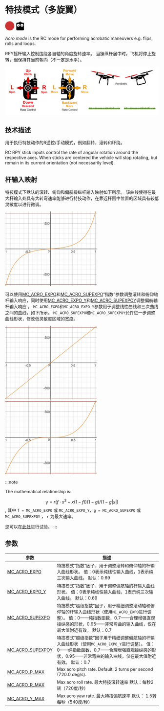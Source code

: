 # 特技模式（多旋翼）

[<img src="../../assets/site/difficulty_hard.png" title="飞行难度：困难" width="30px" />](../getting_started/flight_modes.md#key_difficulty)&nbsp;[<img src="../../assets/site/remote_control.svg" title="需要手动/遥控器控制" width="30px" />](../getting_started/flight_modes.md#key_manual)&nbsp;

*Acro mode* is the RC mode for performing acrobatic maneuvers e.g. flips, rolls and loops.

RPY摇杆输入控制围绕各自轴的角度旋转速率。 当操纵杆居中时，飞机将停止旋转，但保持其当前朝向（不一定是水平）。

![手动特技飞行](../../assets/flight_modes/manual_acrobatic_MC.png)

<!-- image above incorrect: https://github.com/PX4/PX4-user_guide/issues/182 -->

## 技术描述

用于执行特技动作的R遥控/手动模式，例如翻转，滚转和环绕。

RC RPY stick inputs control the rate of angular rotation around the respective axes. When sticks are centered the vehicle will stop rotating, but remain in its current orientation (not necessarily level).

## 杆输入映射

特技模式下默认的滚转、俯仰和偏航操纵杆输入映射如下所示。 该曲线使得在最大杆输入处具有大转弯速率能够进行特技动作，在靠近杆回中位置的区域具有较低灵敏度以进行微调。

![特技模式 - 默认输入曲线](../../assets/flight_modes/acro_mc_input_curve_expo_superexpo_default.png)

可以使用[MC_ACRO_EXPO](#MC_ACRO_EXPO)和[MC_ACRO_SUPEXPO](#MC_ACRO_SUPEXPO)“指数”参数调整滚转和俯仰轴杆输入响应，同时使用[MC_ACRO_EXPO_Y](#MC_ACRO_EXPO_Y)和[MC_ACRO_SUPEXPOY](#MC_ACRO_SUPEXPOY)调整偏航轴杆输入响应 。 `MC_ACRO_EXPO`和`MC_ACRO_EXPO_Y`参数用于调整线性曲线和三次曲线之间的曲线，如下所示。 `MC_ACRO_SUPEXPO`和`MC_ACRO_SUPEXPOY`允许进一步调整曲线形状，修改低灵敏度区域的宽度。

![特技模式 - 指数- 纯线性输入曲线](../../assets/flight_modes/acro_mc_input_curve_expo_linear.png) ![特技模式 - 指数- 纯三次输入曲线](../../assets/flight_modes/acro_mc_input_curve_expo_cubic.png)

:::note

The mathematical relationship is:

$$\mathrm{y} = r(f\cdot x^3 + x(1-f)) (1-g)/(1-g|x|)$$, 其中 `f = MC_ACRO_EXPO` 或 `MC_ACRO_EXPO_Y`，`g = MC_ACRO_SUPEXPO` 或 `MC_ACRO_SUPEXPOY` ， `r` 为最大速率。

您可以在[此处](https://www.desmos.com/calculator/yty5kgurmc)进行试验。
:::


## 参数

| 参数                                                                                                        | 描述                                                                                                                       |
| --------------------------------------------------------------------------------------------------------- | ------------------------------------------------------------------------------------------------------------------------ |
| <a id="MC_ACRO_EXPO"></a>[MC_ACRO_EXPO](../advanced_config/parameter_reference.md#MC_ACRO_EXPO)         | 特技模式“指数”因子，用于调整滚转和俯仰轴的杆输入曲线形状。 值：0表示纯线性输入曲线，1表示纯三次输入曲线。 默认：0.69                                                          |
| <a id="MC_ACRO_EXPO_Y"></a>[MC_ACRO_EXPO_Y](../advanced_config/parameter_reference.md#MC_ACRO_EXPO_Y)     | 特技模式“指数”因子，用于调整偏航轴的杆输入曲线形状。 值：0表示纯线性输入曲线，1表示纯三次输入曲线。 默认：0.69                                                             |
| <a id="MC_ACRO_SUPEXPO"></a>[MC_ACRO_SUPEXPO](../advanced_config/parameter_reference.md#MC_ACRO_SUPEXPO)   | 特技模式“超级指数”因子，用于精细调整滚动轴和俯仰轴的杆输入曲线形状（使用`MC_ACRO_EXPO`进行调整）。 值：0——纯指数函数，0.7——合理增强直观操纵感的形状，0.95——非常弯曲的输入曲线，仅在最大值附近有效。 默认：0.7 |
| <a id="MC_ACRO_SUPEXPOY"></a>[MC_ACRO_SUPEXPOY](../advanced_config/parameter_reference.md#MC_ACRO_SUPEXPOY) | 特技模式“超级指数”因子用于精细调整偏航轴的杆输入曲线形状（使用`MC_ACRO_EXPO_Y`进行调整）。 值：0——纯指数函数，0.7——合理增强直观操纵感的形状，0.95——非常弯曲的输入曲线，仅在最大值附近有效。 默认：0.7    |
| <a id="MC_ACRO_P_MAX"></a>[MC_ACRO_P_MAX](../advanced_config/parameter_reference.md#MC_ACRO_P_MAX)       | Max acro pitch rate. Default: 2 turns per second (720.0 deg/s).                                                          |
| <a id="MC_ACRO_R_MAX"></a>[MC_ACRO_R_MAX](../advanced_config/parameter_reference.md#MC_ACRO_R_MAX)       | Max acro roll rate. 最大特技滚转速率 默认：每秒2转（720度/秒）                                                                             |
| <a id="MC_ACRO_Y_MAX"></a>[MC_ACRO_Y_MAX](../advanced_config/parameter_reference.md#MC_ACRO_Y_MAX)       | Max acro yaw rate. 最大特技偏航速率 默认： 1.5转每秒（540度/秒）                                                                           |
